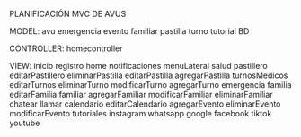 PLANIFICACIÓN MVC DE AVUS


MODEL:
avu
emergencia
evento
familiar
pastilla
turno
tutorial
BD

CONTROLLER:
homecontroller

VIEW:
inicio
registro
home
notificaciones
menuLateral
salud
pastillero
editarPastillero
eliminarPastilla
editarPastilla
agregarPastilla
turnosMedicos
editarTurnos
eliminarTurno
modificarTurno
agregarTurno
emergencia
familia
editarFamilia
familiar
agregarFamiliar
modificarFamiliar
eliminarFamiliar
chatear
llamar
calendario
editarCalendario
agregarEvento
eliminarEvento
modificarEvento
tutoriales
instagram
whatsapp
google
facebook
tiktok
youtube

